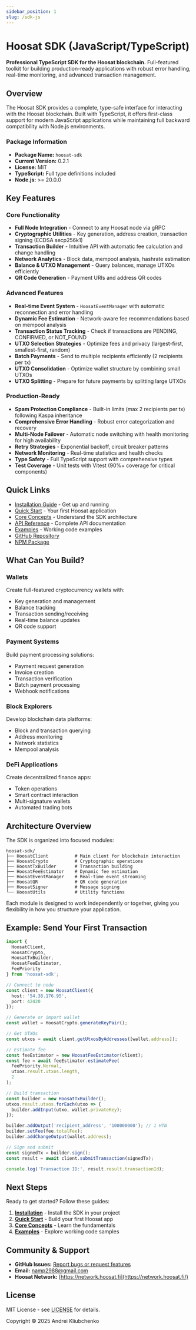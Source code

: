 ```yaml
---
sidebar_position: 1
slug: /sdk-js
---
```


# Hoosat SDK (JavaScript/TypeScript)

**Professional TypeScript SDK for the Hoosat blockchain.** Full-featured toolkit for building production-ready applications with robust error handling, real-time monitoring, and advanced transaction management.

## Overview

The Hoosat SDK provides a complete, type-safe interface for interacting with the Hoosat blockchain. Built with TypeScript, it offers first-class support for modern JavaScript applications while maintaining full backward compatibility with Node.js environments.

### Package Information

- **Package Name:** `hoosat-sdk`
- **Current Version:** 0.2.1
- **License:** MIT
- **TypeScript:** Full type definitions included
- **Node.js:** >= 20.0.0

## Key Features

### Core Functionality

- **Full Node Integration** - Connect to any Hoosat node via gRPC
- **Cryptographic Utilities** - Key generation, address creation, transaction signing (ECDSA secp256k1)
- **Transaction Builder** - Intuitive API with automatic fee calculation and change handling
- **Network Analytics** - Block data, mempool analysis, hashrate estimation
- **Balance & UTXO Management** - Query balances, manage UTXOs efficiently
- **QR Code Generation** - Payment URIs and address QR codes

### Advanced Features

- **Real-time Event System** - `HoosatEventManager` with automatic reconnection and error handling
- **Dynamic Fee Estimation** - Network-aware fee recommendations based on mempool analysis
- **Transaction Status Tracking** - Check if transactions are PENDING, CONFIRMED, or NOT_FOUND
- **UTXO Selection Strategies** - Optimize fees and privacy (largest-first, smallest-first, random)
- **Batch Payments** - Send to multiple recipients efficiently (2 recipients per tx)
- **UTXO Consolidation** - Optimize wallet structure by combining small UTXOs
- **UTXO Splitting** - Prepare for future payments by splitting large UTXOs

### Production-Ready

- **Spam Protection Compliance** - Built-in limits (max 2 recipients per tx) following Kaspa inheritance
- **Comprehensive Error Handling** - Robust error categorization and recovery
- **Multi-Node Failover** - Automatic node switching with health monitoring for high availability
- **Retry Strategies** - Exponential backoff, circuit breaker patterns
- **Network Monitoring** - Real-time statistics and health checks
- **Type Safety** - Full TypeScript support with comprehensive types
- **Test Coverage** - Unit tests with Vitest (90%+ coverage for critical components)

## Quick Links

- [Installation Guide](./getting-started/installation.md) - Get up and running
- [Quick Start](./getting-started/quick-start.md) - Your first Hoosat application
- [Core Concepts](./core-concepts/architecture.md) - Understand the SDK architecture
- [API Reference](./api-reference/client.md) - Complete API documentation
- [Examples](./examples/index.md) - Working code examples
- [GitHub Repository](https://github.com/Namp88/hoosat-sdk)
- [NPM Package](https://www.npmjs.com/package/hoosat-sdk)

## What Can You Build?

### Wallets
Create full-featured cryptocurrency wallets with:
- Key generation and management
- Balance tracking
- Transaction sending/receiving
- Real-time balance updates
- QR code support

### Payment Systems
Build payment processing solutions:
- Payment request generation
- Invoice creation
- Transaction verification
- Batch payment processing
- Webhook notifications

### Block Explorers
Develop blockchain data platforms:
- Block and transaction querying
- Address monitoring
- Network statistics
- Mempool analysis

### DeFi Applications
Create decentralized finance apps:
- Token operations
- Smart contract interaction
- Multi-signature wallets
- Automated trading bots

## Architecture Overview

The SDK is organized into focused modules:

```
hoosat-sdk/
├── HoosatClient          # Main client for blockchain interaction
├── HoosatCrypto          # Cryptographic operations
├── HoosatTxBuilder       # Transaction building
├── HoosatFeeEstimator    # Dynamic fee estimation
├── HoosatEventManager    # Real-time event streaming
├── HoosatQR              # QR code generation
├── HoosatSigner          # Message signing
└── HoosatUtils           # Utility functions
```

Each module is designed to work independently or together, giving you flexibility in how you structure your application.

## Example: Send Your First Transaction

```typescript
import { 
  HoosatClient, 
  HoosatCrypto, 
  HoosatTxBuilder,
  HoosatFeeEstimator,
  FeePriority 
} from 'hoosat-sdk';

// Connect to node
const client = new HoosatClient({
  host: '54.38.176.95',
  port: 42420
});

// Generate or import wallet
const wallet = HoosatCrypto.generateKeyPair();

// Get UTXOs
const utxos = await client.getUtxosByAddresses([wallet.address]);

// Estimate fee
const feeEstimator = new HoosatFeeEstimator(client);
const fee = await feeEstimator.estimateFee(
  FeePriority.Normal,
  utxos.result.utxos.length,
  2
);

// Build transaction
const builder = new HoosatTxBuilder();
utxos.result.utxos.forEach(utxo => {
  builder.addInput(utxo, wallet.privateKey);
});

builder.addOutput('recipient_address', '100000000'); // 1 HTN
builder.setFee(fee.totalFee);
builder.addChangeOutput(wallet.address);

// Sign and submit
const signedTx = builder.sign();
const result = await client.submitTransaction(signedTx);

console.log('Transaction ID:', result.result.transactionId);
```

## Next Steps

Ready to get started? Follow these guides:

1. **[Installation](./getting-started/installation.md)** - Install the SDK in your project
2. **[Quick Start](./getting-started/quick-start.md)** - Build your first Hoosat app
3. **[Core Concepts](./core-concepts/architecture.md)** - Learn the fundamentals
4. **[Examples](./examples/index.md)** - Explore working code samples

## Community & Support

- **GitHub Issues:** [Report bugs or request features](https://github.com/Namp88/hoosat-sdk/issues)
- **Email:** namp2988@gmail.com
- **Hoosat Network:** [https://network.hoosat.fi](https://network.hoosat.fi/)

## License

MIT License - see [LICENSE](https://github.com/Namp88/hoosat-sdk/blob/master/LICENSE) for details.

Copyright © 2025 Andrei Kliubchenko
